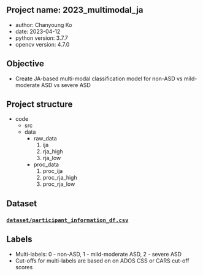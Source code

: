 ## Project name: 2023_multimodal_ja
* author: Chanyoung Ko
* date: 2023-04-12
* python version: 3.7.7
* opencv version: 4.7.0

## Objective
- Create JA-based multi-modal classification model for non-ASD vs mild-moderate ASD vs severe ASD

## Project structure
* code
    * src 
    * data
        * raw_data
            1. ija
            2. rja_high
            3. rja_low 
        * proc_data
            1. proc_ija
            2. proc_rja_high
            3. proc_rja_low
    

## Dataset
### [`dataset/participant_information_df.csv`](dataset/participant_information_df.csv)
      
## Labels
* Multi-labels: 0 - non-ASD, 1 - mild-moderate ASD, 2 - severe ASD
* Cut-offs for multi-labels are based on on ADOS CSS or CARS cut-off scores
